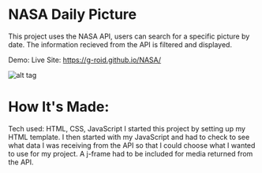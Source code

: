 # NASA Daily Picture
This project uses the NASA API, users can search for a specific picture by date. The information recieved from the API is filtered and displayed. 

Demo:
Live Site: https://g-roid.github.io/NASA/

![alt tag](https://g-roid.github.io/NASAthumb-nail.JPG)

# How It's Made:
Tech used: HTML, CSS, JavaScript I started this project by setting up my HTML template. I then started with my JavaScript and had to check to see what data I was receiving from the API so that I could choose what I wanted to use for my project. 
A j-frame had to be included for media returned from the API.
